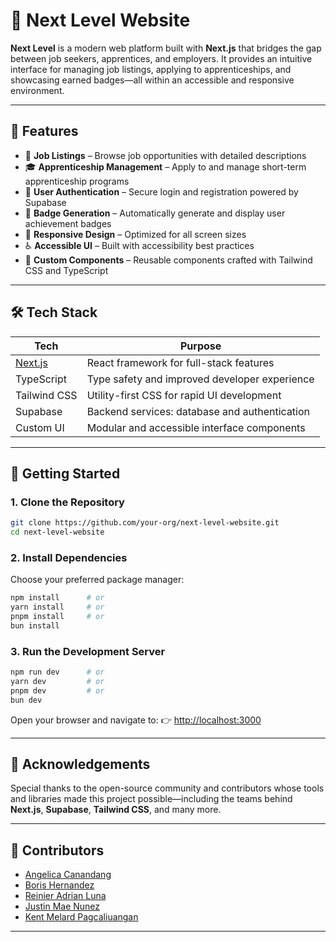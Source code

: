 # 🚀 Next Level Website

**Next Level** is a modern web platform built with **Next.js** that bridges the gap between job seekers, apprentices, and employers. It provides an intuitive interface for managing job listings, applying to apprenticeships, and showcasing earned badges—all within an accessible and responsive environment.

---

## 🌟 Features

- 🧾 **Job Listings** – Browse job opportunities with detailed descriptions  
- 🎓 **Apprenticeship Management** – Apply to and manage short-term apprenticeship programs  
- 🔐 **User Authentication** – Secure login and registration powered by Supabase  
- 🏅 **Badge Generation** – Automatically generate and display user achievement badges  
- 📱 **Responsive Design** – Optimized for all screen sizes  
- ♿ **Accessible UI** – Built with accessibility best practices  
- 🧩 **Custom Components** – Reusable components crafted with Tailwind CSS and TypeScript

---

## 🛠️ Tech Stack

| Tech           | Purpose                                |
|----------------|----------------------------------------|
| [Next.js](https://nextjs.org/)     | React framework for full-stack features |
| TypeScript     | Type safety and improved developer experience |
| Tailwind CSS   | Utility-first CSS for rapid UI development |
| Supabase       | Backend services: database and authentication |
| Custom UI      | Modular and accessible interface components |

---

## 🚀 Getting Started

### 1. Clone the Repository

```bash
git clone https://github.com/your-org/next-level-website.git
cd next-level-website
````

### 2. Install Dependencies

Choose your preferred package manager:

```bash
npm install      # or
yarn install     # or
pnpm install     # or
bun install
```

### 3. Run the Development Server

```bash
npm run dev      # or
yarn dev         # or
pnpm dev         # or
bun dev
```

Open your browser and navigate to:
👉 [http://localhost:3000](http://localhost:3000)

---

## 🙏 Acknowledgements

Special thanks to the open-source community and contributors whose tools and libraries made this project possible—including the teams behind **Next.js**, **Supabase**, **Tailwind CSS**, and many more.

---

## 👥 Contributors

* [Angelica Canandang](https://github.com/aicafiles)
* [Boris Hernandez](https://github.com/BorisHer)
* [Reinier Adrian Luna](https://github.com/adnalow)
* [Justin Mae Nunez](https://github.com/jstnnz)
* [Kent Melard Pagcaliuangan](https://github.com/iZilchi)

---
